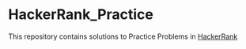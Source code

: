 # HackerRank_Practice
  This repository contains solutions to Practice Problems in [HackerRank](https://www.hackerrank.com/) 
  
